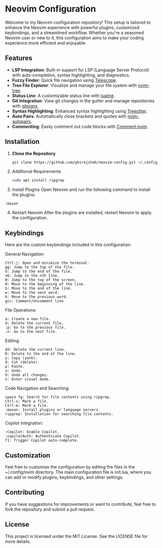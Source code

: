 # Neovim Configuration

Welcome to my Neovim configuration repository! This setup is tailored to enhance the Neovim experience with powerful plugins, customized keybindings, and a streamlined workflow. Whether you're a seasoned Neovim user or new to it, this configuration aims to make your coding experience more efficient and enjoyable.

## Features

- **LSP Integration**: Built-in support for LSP (Language Server Protocol) with auto-completion, syntax highlighting, and diagnostics.
- **Fuzzy Finder**: Quick file navigation using [Telescope](https://github.com/nvim-telescope/telescope.nvim).
- **Tree File Explorer**: Visualize and manage your file system with [nvim-tree](https://github.com/kyazdani42/nvim-tree.lua).
- **Status Line**: A customizable status line with [lualine](https://github.com/nvim-lualine/lualine.nvim).
- **Git Integration**: View git changes in the gutter and manage repositories with [gitsigns](https://github.com/lewis6991/gitsigns.nvim).
- **Syntax Highlighting**: Enhanced syntax highlighting using [Treesitter](https://github.com/nvim-treesitter/nvim-treesitter).
- **Auto Pairs**: Automatically close brackets and quotes with [nvim-autopairs](https://github.com/windwp/nvim-autopairs).
- **Commenting**: Easily comment out code blocks with [Comment.nvim](https://github.com/numToStr/Comment.nvim).

## Installation

1. **Clone the Repository**
   ```bash
   git clone https://github.com/phirojshah/neovim-config.git ~/.config/nvim


2. Additional Requirements
    ```bash
    sudo apt install ripgrep
    ```

3. Install Plugins Open Neovim and run the following command to install the plugins:
```
:mason
```
4. Restart Neovim After the plugins are installed, restart Neovim to apply the configuration.

## Keybindings

 Here are the custom keybindings included in this configuration:

General Navigation:
```
Ctrl-j: Open and minimize the terminal.
gg: Jump to the top of the file.
G: Jump to the end of the file.
nG: Jump to the nth line.
H: Jump to the top of the screen.
0: Move to the beginning of the line.
$: Move to the end of the line.
w: Move to the next word.
b: Move to the previous word.
gcc: Comment/Uncomment line
```
 
File Operations:
```
a: Create a new file.
d: Delete the current file.
:p: Go to the previous file.
:n: Go to the next file.
```

Editing:
```
dd: Delete the current line.
D: Delete to the end of the line.
y: Copy (yank).
d: Cut (delete).
p: Paste.
u: Undo.
U: Undo all changes.
v: Enter visual mode.
```

Code Navigation and Searching:
```
space fg: Search for file contents using ripgrep.
Ctrl-s: Mark a file.
Ctrl-m: Mark a file.
:mason: Install plugins or language servers.
ripgrep: Installation for searching file contents.
```

Copilot Integration:
```
:Copilot: Enable Copilot.
:copilotAuth: Authenticate Copilot.
f1: Trigger Copilot auto-complete.
```



## Customization
 Feel free to customize the configuration by editing the files in the ~/.config/nvim directory. The main configuration file is init.lua, where you can add or modify plugins, keybindings, and other settings.


## Contributing
 If you have suggestions for improvements or want to contribute, feel free to fork the repository and submit a pull request.

## License
 This project is licensed under the MIT License. See the LICENSE file for more details.
